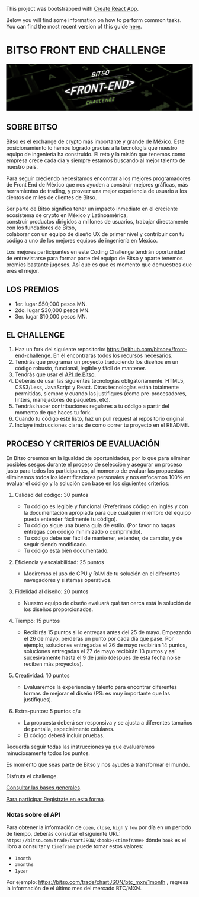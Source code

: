 This project was bootstrapped with [Create React App](https://github.com/facebookincubator/create-react-app).

Below you will find some information on how to perform common tasks.<br>
You can find the most recent version of this guide [here](https://github.com/facebookincubator/create-react-app/blob/master/packages/react-scripts/template/README.md).

# BITSO FRONT END CHALLENGE

![Front End Challenge Image](https://github.com/bitsoex/front-end-challenge/blob/master/bann_bfec.jpg)

## SOBRE BITSO

Bitso es el exchange de crypto más importante y grande de México. Este posicionamiento lo hemos logrado gracias
a la tecnología que nuestro equipo de ingeniería ha construido. El reto y la misión que tenemos como empresa
crece cada día y siempre estamos buscando al mejor talento de nuestro país.

Para seguir creciendo necesitamos encontrar a los mejores programadores de Front End de México que nos ayuden
a construir mejores gráficas, más herramientas de trading, y proveer una mejor experiencia de usuario a los
cientos de miles de clientes de Bitso.

Ser parte de Bitso significa tener un impacto inmediato en el creciente ecosistema de crypto en México y Latinoamérica,  
construir productos dirigidos a millones de usuarios, trabajar directamente con los fundadores de Bitso,  
colaborar con un equipo de diseño UX de primer nivel y contribuir con tu código a uno de los mejores equipos de
ingeniería en México.

Los mejores participantes en este Coding Challenge tendrán oportunidad de entrevistarse para formar parte del
equipo de Bitso y aparte tenemos premios bastante jugosos. Así que es que es momento que demuestres que  
eres el mejor.

## LOS PREMIOS

* 1er. lugar $50,000 pesos MN.
* 2do. lugar $30,000 pesos MN.
* 3er. lugar $10,000 pesos MN.

## EL CHALLENGE

1.  Haz un fork del siguiente repositorio: https://github.com/bitsoex/front-end-challenge. En él encontrarás
    todos los recursos necesarios.
2.  Tendrás que programar un proyecto traduciendo los diseños en un código robusto, funcional, legible y fácil de mantener.
3.  Tendrás que usar el [API de Bitso](https://bitso.com/api_info).
4.  Deberás de usar las siguientes tecnologías obligatoriamente: HTML5, CSS3/Less, JavaScript y React.
    Otras tecnologías están totalmente permitidas, siempre y cuando las justifiques (como pre-procesadores, linters, manejadores de paquetes, etc).
5.  Tendrás hacer contribuciónes regulares a tu código a partir del momento de que haces tu fork.
6.  Cuando tu código esté listo, haz un pull request al repositorio original.
7.  Incluye instrucciones claras de como correr tu proyecto en el README.

## PROCESO Y CRITERIOS DE EVALUACIÓN

En Bitso creemos en la igualdad de oportunidades, por lo que para eliminar posibles sesgos durante el proceso de
selección y asegurar un proceso justo para todos los participantes, al momento de evaluar las propuestas eliminamos todos
los identificadores personales y nos enfocamos 100% en evaluar el código y la solución con base en los
siguientes criterios:

1.  Calidad del código: 30 puntos

    * Tu código es legible y funcional (Preferimos código en inglés y con la documentación apropiada para que cualquier miembro del equipo pueda entender fácilmente tu código).
    * Tu código sigue una buena guía de estilo. (Por favor no hagas entregas con código minimizado o comprimido).
    * Tu código debe ser fácil de mantener, extender, de cambiar, y de seguir siendo modificado.
    * Tu código está bien documentado.

2.  Eficiencia y escalabilidad: 25 puntos

    * Mediremos el uso de CPU y RAM de tu solución en el diferentes navegadores y sistemas operativos.

3.  Fidelidad al diseño: 20 puntos

    * Nuestro equipo de diseño evaluará qué tan cerca está la solución de los diseños proporcionados.

4.  Tiempo: 15 puntos

    * Recibirás 15 puntos si lo entregas antes del 25 de mayo. Empezando el 26 de mayo, perderás un punto
      por cada día que pase. Por ejemplo, soluciones entregadas el 26 de mayo recibirán 14 puntos, soluciones
      entregadas el 27 de mayo recibirán 13 puntos y así sucesivamente hasta el 9 de junio (después de esta
      fecha no se reciben más proyectos).

5.  Creatividad: 10 puntos

    * Evaluaremos la experiencia y talento para encontrar diferentes formas de mejorar el diseño (PS: es muy
      importante que las justifiques).

6.  Extra-puntos: 5 puntos c/u

    * La propuesta deberá ser responsiva y se ajusta a diferentes tamaños de pantalla, especialmente celulares.
    * El código deberá incluir pruebas.

Recuerda seguir todas las instrucciones ya que evaluaremos minuciosamente todos los puntos.

Es momento que seas parte de Bitso y nos ayudes a transformar el mundo.

Disfruta el challenge.

[Consultar las bases generales](https://bitso.com/assets/pdfs/front_end_coding_challenge_2018/bases_generales.pdf).

[Para participar Registrate en esta forma](https://bitsoex.typeform.com/to/F6Zrso).

### Notas sobre el API

Para obtener la información de `open`, `close`, `high` y `low` por día en un periodo de tiempo, deberás consultar el siguiente URL:
`https://bitso.com/trade/chartJSON/<book>/<timeframe>`
dónde `book` es el libro a consultar y `timeframe` puede tomar estos valores:

* `1month`
* `3months`
* `1year`

Por ejemplo: https://bitso.com/trade/chartJSON/btc_mxn/1month , regresa la información de el último mes del mercado BTC/MXN.
